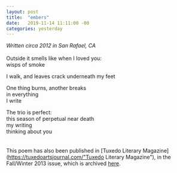 ```yaml
---
layout: post
title:  "embers"
date:   2019-11-14 11:11:00 -00
categories: yesterday
---
```

*Written circa 2012 in San Rafael, CA*
<br/>
<br/>
Outside it smells like when I loved you:<br/> 
wisps of smoke<br/>

I walk, and leaves crack underneath my feet<br/> 

One thing burns, another breaks<br/>
in everything<br/>
I write<br/>

The trio is perfect:<br/>
this season of perpetual near death<br/>
my writing<br/>
thinking about you
<br/>
<br/>
<br/>
This poem has also been published in [Tuxedo Literary Magazine](https://tuxedoartsjournal.com/"Tuxedo Literary Magazine"), in the Fall/Winter 2013 issue, which is archived [here](https://scholar.dominican.edu/tuxedolit/vol2013/iss2/).

